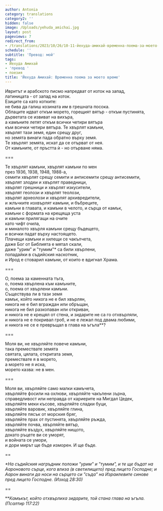 ```yaml
---
author: Antonia
category: translations
category2: ''
hidden: false
image: /Uploads/yehuda_amichai.jpg
layout: post
pageviews: 7
redirect_from:
- /translations/2023/10/26/10-11-йехуда-амихай-временна-поема-за-моето-време
schedule: ''
subtitle: 'Превод: мой'
tags:
- Йехуда Амихай
- 'превод '
- поезия
title: 'Йехуда Амихай: Временна поема за моето време'
---
```


Ивритът и арабското писмо напредват от изток на запад,\
латиницата - от запад на изток.\
Езиците са като котките:\
не бива да галиш козината им в грешната посока.\
Облаците идват откъм морето, горещият вятър - откъм пустинята,\
дърветата се извиват на вихъра,\
а камъните летят откъм всички четири вятъра\
към всички четири вятъра. Те хвърлят камъни,\
хвърлят тази земя, един срещу друг,\
но земята винаги пада обратно върху земя. \
Те хвърлят земята, искат да се отърват от нея. \
От камъните, от пръстта ѝ - но отърване няма.

\===

Те хвърлят камъни, хвърлят камъни по мен\
през 1936, 1938, 1948, 1988-а,\
семити хвърлят срещу семити и антисемити срещу антисемити,\
хвърлят злодеи и хвърлят праведници,\
хвърлят грешници и хвърлят изкусители,\
хвърлят геолози и хвърлят теолози, \
хвърлят археолози и хвърлят архивредители,\
и жлъчките изхвърлят камъни, и бъбреците,\
камъни в главата, и камъни в челото, и сърца от камък,\
камъни с формата на крещяща уста\
и камъни прилягащи на очите\
като чифт очила,\
и миналото хвърля камъни срещу бъдещето,\
и всички падат върху настоящето.\
Плачещи камъни и хилещи се чакълчета,\
даже Бог от Библията е мятал скали,\
даже "урим" и "тумим"* са били хвърлени,\
попадайки в съдийския на*скот*ник,\
и Ирод е стоварил камъни, от които е вдигнал Храма. 

\===

О, поема за каменната тъга, \
о, поема хвърлена към камъните,\
о, поема от хвърлени камъни.\
Съществува ли в тази земя\
камък, който никога не е бил хвърлян,\
никога не е бил вграждан или обръщан,\
никога не бил разкопаван или откриван,\
и никога не е крещял от стена, и зидарите не са го отхвърляли,\
и никога не е покривал гроб, и не е лежал под двама любими,\
и никога не се е превръщал в глава на ъгъла\*\*?

\===

Моля ви, не хвърляйте повече камъни,\
така премествате земята\
святата, цялата, откритата земя, \
премествате я в морето,\
а морето не я иска,\
морето казва: не в мен. 

\===

Моля ви, хвърляйте само малки камъчета,\
хвърляйте фосили на охлюви, хвърляйте чакълени зърна,\
справедливост или неправда от кариерите на Мигдал Цедек,\
хвърляйте меки късове, хвърляйте сладки буци,\
хвърляйте варовик, хвърляйте глина, \
хвърляйте пясък от морския бряг, \
хвърляйте прах от пустинята, хвърляйте ръжда, \
хвърляйте почва, хвърляйте вятър, \
хвърляйте въздух, хвърляйте нищото,\
докато ръцете ви се уморят,\
и войната се умори,\
и дори мирът ще бъде изморен. И ще бъде. 

\==

*\*На съдийския нагръдник положи "урим" и "тумим", и те ще бъдат на Аароновото сърце, кога влиза (в светилището) пред лицето Господне; и Аарон винаги да носи на сърцето си "съда" на Израилевите синове пред лицето Господне. (Изход 28:30)*

\==

\*\**Камъкът, който отхвърлиха зидарите, той стана глава на ъгъла. (Псалтир 117:22)*